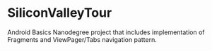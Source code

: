 # SiliconValleyTour
Android Basics Nanodegree project that includes implementation of Fragments and ViewPager/Tabs navigation pattern.
